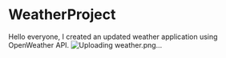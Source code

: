 # WeatherProject
Hello everyone, I created an updated weather application using OpenWeather API.
![Uploading weather.png…]()

